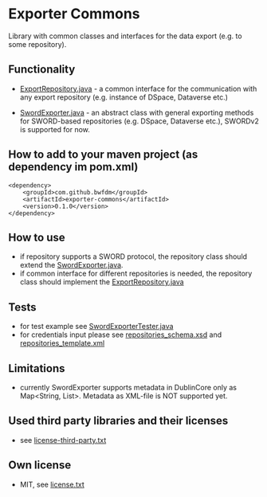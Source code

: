 # Exporter Commons
Library with common classes and interfaces for the data export (e.g. to some repository).

## Functionality
- [ExportRepository.java](src/main/java/bwfdm/exporter/commons/ExportRepository.java) - a common interface for the communication with any export repository (e.g. instance of DSpace, Dataverse etc.)

- [SwordExporter.java](src/main/java/bwfdm/exporter/commons/SwordExporter.java) - an abstract class with general exporting methods for SWORD-based repositories (e.g. DSpace, Dataverse etc.), SWORDv2 is supported for now. 

## How to add to your maven project (as dependency im pom.xml)

```
<dependency>
    <groupId>com.github.bwfdm</groupId>
    <artifactId>exporter-commons</artifactId>
    <version>0.1.0</version>
</dependency>  
```

## How to use
- if repository supports a SWORD protocol, the repository class should extend the [SwordExporter.java](src/main/java/bwfdm/exporter/commons/SwordExporter.java). 
- if common interface for different repositories is needed, the repository class should implement the [ExportRepository.java](src/main/java/bwfdm/exporter/commons/ExportRepository.java)
<!--
- (TODO: start to use SwordExporter in the DSpace connector) as an example could be a [DSpace connector](https://github.com/bwfdm/dspace-connector), especially the [DSpace_v6.java](https://github.com/bwfdm/dspace-connector/blob/master/src/main/java/bwfdm/connector/dspace/DSpace_v6.java) class. 
-->

## Tests
- for test example see [SwordExporterTester.java](src/test/java/bwfdm/exporter/commons/test/SwordExporterTester.java)
- for credentials input please see [repositories_schema.xsd](src/test/resources/repositories_schema.xsd) and [repositories_template.xml](src/test/resources/repositories_template.xml)

## Limitations
- currently SwordExporter supports metadata in DublinCore only as Map<String, List<String>>. Metadata as XML-file is NOT supported yet.

## Used third party libraries and their licenses
- see [license-third-party.txt](license-third-party.txt)
     
## Own license
- MIT, see [license.txt](license.txt)
